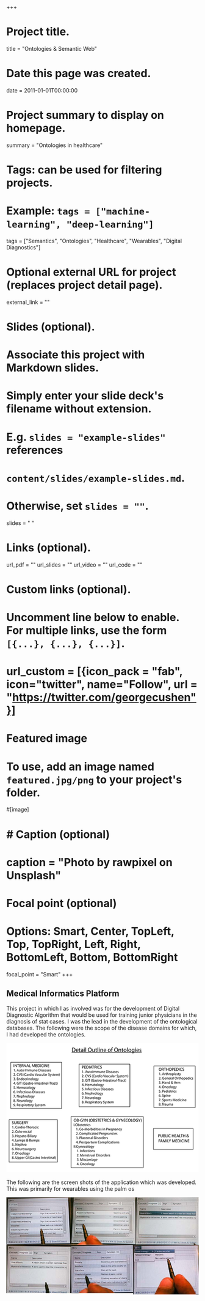 +++
# Project title.
title = "Ontologies & Semantic Web"

# Date this page was created.
date = 2011-01-01T00:00:00

# Project summary to display on homepage.
summary = "Ontologies in healthcare"

# Tags: can be used for filtering projects.
# Example: `tags = ["machine-learning", "deep-learning"]`
tags = ["Semantics", "Ontologies", "Healthcare", "Wearables", "Digital Diagnostics"]

# Optional external URL for project (replaces project detail page).
external_link = ""

# Slides (optional).
#   Associate this project with Markdown slides.
#   Simply enter your slide deck's filename without extension.
#   E.g. `slides = "example-slides"` references 
#   `content/slides/example-slides.md`.
#   Otherwise, set `slides = ""`.
slides = " "

# Links (optional).
url_pdf = ""
url_slides = ""
url_video = ""
url_code = ""

# Custom links (optional).
#   Uncomment line below to enable. For multiple links, use the form `[{...}, {...}, {...}]`.
# url_custom = [{icon_pack = "fab", icon="twitter", name="Follow", url = "https://twitter.com/georgecushen"}]

# Featured image
# To use, add an image named `featured.jpg/png` to your project's folder. 
#[image]
#  # Caption (optional)
#  caption = "Photo by rawpixel on Unsplash"
  
  # Focal point (optional)
  # Options: Smart, Center, TopLeft, Top, TopRight, Left, Right, BottomLeft, Bottom, BottomRight
  focal_point = "Smart"
+++

## Medical Informatics Platform

This project in which I as involved was for the development of Digital Diagnostic Algorithm that would be used for training junior physicians in the diagnosis of stat cases. I was the lead in the development of the ontological databases. The following were the scope of the disease domains for which, I had developed the ontologies. 

![](o1.png)

The following are the screen shots of the application which was developed. This was primarily for wearables using the palm os

![](o2.jpg)


